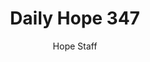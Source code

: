 ---
image: /assets/img/daily-hope-default-artwork.png
title: Daily Hope 347
number: 347
categories:
  - Daily Hope
author: Hope Staff
notes: Daily Hope 347
embed: >-
  EMBED_GOES_HERE
---